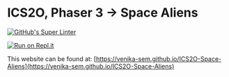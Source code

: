 # ICS2O, Phaser 3 → Space Aliens

[![GitHub's Super Linter](https://github.com/venika-sem/ICS2O-Space-Aliens/workflows/GitHub's%20Super%20Linter/badge.svg)](https://github.com/venika-sem/ICS2O-Space-Aliens/actions)

[![Run on Repl.it](https://repl.it/badge/github/venika-sem/ICS2O-Space-Aliens)](https://repl.it/github/venika-sem/ICS2O-Space-Aliens)

This website can be found at: [https://venika-sem.github.io/ICS2O-Space-Aliens](https://venika-sem.github.io/ICS2O-Space-Aliens)